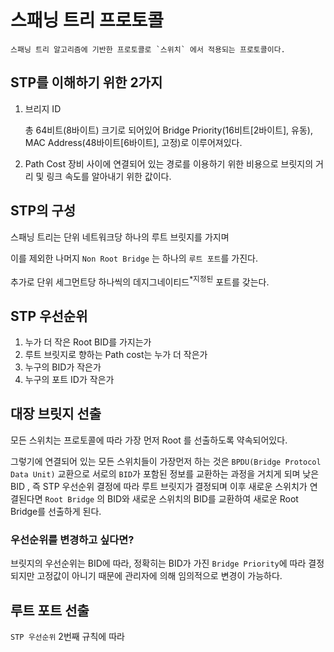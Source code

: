 # 스패닝 트리 프로토콜
    스패닝 트리 알고리즘에 기반한 프로토콜로 `스위치` 에서 적용되는 프로토콜이다.

## STP를 이해하기 위한 2가지
1. 브리지 ID
    
    총 64비트(8바이트) 크기로 되어있어 Bridge Priority(16비트[2바이트], 유동), MAC Address(48바이트[6바이트], 고정)로 이루어져있다.


2. Path Cost
    장비 사이에 연결되어 있는 경로를 이용하기 위한 비용으로 브릿지의 거리 및 링크 속도를 알아내기 위한 값이다.

## STP의 구성

스패닝 트리는 단위 네트워크당 하나의 루트 브릿지를 가지며 

이를 제외한 나머지 `Non Root Bridge` 는 하나의 `루트 포트`를 가진다.

추가로 단위 세그먼트당 하나씩의 데지그네이티드<sup>*지정된</sup> 포트를 갖는다.

## STP 우선순위
1. 누가 더 작은 Root BID를 가지는가
2. 루트 브릿지로 향하는 Path cost는 누가 더 작은가
3. 누구의 BID가 작은가
4. 누구의 포트 ID가 작은가

## 대장 브릿지 선출

모든 스위치는 프로토콜에 따라 가장 먼저 Root 를 선출하도록 약속되어있다.

그렇기에 연결되어 있는 모든 스위치들이 가장먼저 하는 것은 `BPDU(Bridge Protocol Data Unit)` 교환으로 서로의 `BID`가 포함된 
정보를 교환하는 과정을 거치게 되며 낮은 BID , 즉 STP 우선순위 결정에 따라 루트 브릿지가 결정되며 이후 새로운 스위치가 연결된다면
`Root Bridge` 의 BID와 새로운 스위치의 BID를 교환하여 새로운 Root Bridge를 선출하게 된다.

### 우선순위를 변경하고 싶다면?
브릿지의 우선순위는 BID에 따라, 정확히는 BID가 가진 `Bridge Priority`에 따라 결정되지만 고정값이 아니기 때문에 
관리자에 의해 임의적으로 변경이 가능하다.

## 루트 포트 선출

`STP 우선순위` 2번째 규칙에 따라 